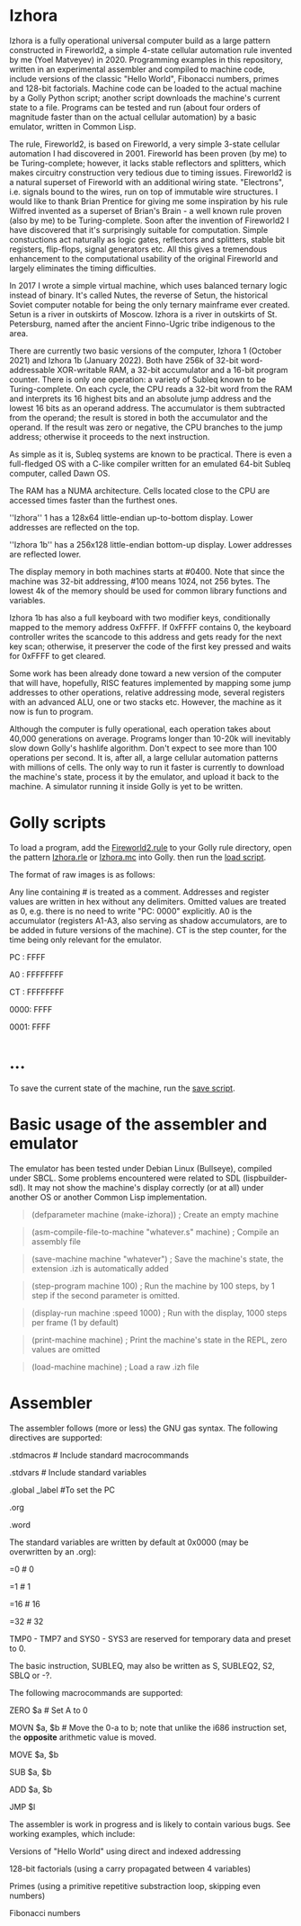 # Izhora
Izhora is a fully operational universal computer build as a large pattern constructed in Fireworld2, a simple 4-state cellular automation rule invented by me (Yoel Matveyev) in 2020. Programming examples in this repository, written in an experimental assembler and compiled to machine code, include versions of the classic "Hello World", Fibonacci numbers, primes and 128-bit factorials. Machine code can be loaded to the actual machine by a Golly Python script; another script downloads the machine's current state to a file. Programs can be tested and run (about four orders of magnitude faster than on the actual cellular automation) by a basic emulator, written in Common Lisp.

The rule, Fireworld2, is based on Fireworld, a very simple 3-state cellular automation I had discovered in 2001. Fireworld has been proven (by me) to be Turing-complete; however, it lacks stable reflectors and splitters, which makes circuitry construction very tedious due to timing issues. Fireworld2 is a natural superset of Fireworld with an additional wiring state. "Electrons", i.e. signals bound to the wires, run on top of immutable wire structures. I would like to thank Brian Prentice for giving me some inspiration by his rule Wilfred invented as a superset of Brian's Brain - a well known rule proven (also by me) to be Turing-complete. Soon after the invention of Fireworld2 I have discovered that it's surprisingly suitable for computation. Simple constuctions act naturally as logic gates, reflectors and splitters, stable bit registers, flip-flops, signal generators etc. All this gives a tremendous enhancement to the computational usability of the original Fireworld and largely eliminates the timing difficulties.

In 2017 I wrote a simple virtual machine, which uses balanced ternary logic instead of binary. It's called Nutes, the reverse of Setun, the historical Soviet computer notable for being the only ternary mainframe ever created. Setun is a river in outskirts of Moscow. Izhora is a river in outskirts of St. Petersburg, named after the ancient Finno-Ugric tribe indigenous to the area.

There are currently two basic versions of the computer, Izhora 1 (October 2021) and Izhora 1b (January 2022). Both have 256k of 32-bit word-addressable XOR-writable RAM, a 32-bit accumulator and a 16-bit program counter. There is only one operation: a variety of Subleq known to be Turing-complete. On each cycle, the CPU reads a 32-bit word from the RAM and interprets its 16 highest bits and an absolute jump address and the lowest 16 bits as an operand address. The accumulator is them subtracted from the operand; the result is stored in both the accumulator and the operand. If the result was zero or negative, the CPU branches to the jump address; otherwise it proceeds to the next instruction. 

As simple as it is, Subleq systems are known to be practical. There is even a full-fledged OS with a C-like compiler written for an emulated 64-bit Subleq computer, called Dawn OS.

The RAM has a NUMA architecture. Cells located close to the CPU are accessed times faster than the furthest ones. 

''Izhora'' 1 has a 128x64 little-endian up-to-bottom display. Lower addresses are reflected on the top. 

''Izhora 1b'' has a 256x128 little-endian bottom-up display. Lower addresses are reflected lower. 

The display memory in both machines starts at #0400. Note that since the machine was 32-bit addressing, #100 means 1024, not 256 bytes. The lowest 4k of the memory should be used for common library functions and variables.

Izhora 1b has also a full keyboard with two modifier keys, conditionally mapped to the memory address 0xFFFF. If 0xFFFF contains 0, the keyboard controller writes the scancode to this address and gets ready for the next key scan; otherwise, it preserver the code of the first key pressed and waits for 0xFFFF to get cleared.

Some work has been already done toward a new version of the computer that will have, hopefully, RISC features implemented by mapping some jump addresses to other operations, relative addressing mode, several registers with an advanced ALU, one or two stacks etc. However, the machine as it now is fun to program. 

Although the computer is fully operational, each operation takes about 40,000 generations on average. Programs longer than 10-20k will inevitably slow down Golly's hashlife algorithm. Don't expect to see more than 100 operations per second. It is, after all, a large cellular automation patterns with millions of cells. The only way to run it faster is currently to download the machine's state, process it by the emulator, and upload it back to the machine. A simulator running it inside Golly is yet to be written.

# Golly scripts

To load a program, add the [Fireworld2.rule](https://github.com/yoelmatveyev/Izhora/blob/main/Golly/Fireworld2.rule) to your Golly rule directory, open the pattern [Izhora.rle](https://github.com/yoelmatveyev/Izhora/blob/main/Golly/Izhora1.rle) or [Izhora.mc](https://github.com/yoelmatveyev/Izhora/blob/main/Golly/Izhora1.mc) into Golly. then run the [load script](https://github.com/yoelmatveyev/Izhora/blob/main/Golly/scripts/izhora_load.py).

The format of raw images is as follows:

Any line containing # is treated as a comment. Addresses and register values are written in hex without any delimiters. Omitted values are treated as 0, e.g. there is no need to write "PC: 0000" explicitly. A0 is the accumulator (registers A1-A3, also serving as shadow accumulators, are to be added in future versions of the machine). CT is the step counter, for the time being only relevant for the emulator.

PC : FFFF

A0 : FFFFFFFF

CT : FFFFFFFF

0000: FFFF

0001: FFFF

# ...

To save the current state of the machine, run the [save script](https://github.com/yoelmatveyev/Izhora/blob/main/Golly/scripts/izhora_save.py).

# Basic usage of the assembler and emulator

The emulator has been tested under Debian Linux (Bullseye), compiled under SBCL. Some problems encountered were related to SDL (lispbuilder-sdl). It may not show the machine's display correctly (or at all) under another OS or another Common Lisp implementation.

>(defparameter machine (make-izhora)) ; Create an empty machine 

>(asm-compile-file-to-machine "whatever.s" machine) ; Compile an assembly file

>(save-machine machine "whatever") ; Save the machine's state, the extension .izh is automatically added

>(step-program machine 100) ; Run the machine by 100 steps, by 1 step if the second parameter is omitted.

>(display-run machine :speed 1000) ; Run with the display, 1000 steps per frame (1 by default)

>(print-machine machine) ; Print the machine's state in the REPL, zero values are omitted

>(load-machine machine) ; Load a raw .izh file

# Assembler

The assembler follows (more or less) the GNU gas syntax. The following directives are supported:


.stdmacros # Include standard macrocommands

.stdvars # Include standard variables

.global _label #To set the PC 

.org

.word

The standard variables are written by default at 0x0000 (may be overwritten by an .org):

=0 # 0

=1 # 1

=16 # 16

=32 # 32

TMP0 - TMP7 and SYS0 - SYS3 are reserved for temporary data and preset to 0.

The basic instruction, SUBLEQ, may also be written as  S, SUBLEQ2, S2, SBLQ or -?.

The following macrocommands are supported:

ZERO $a # Set A to 0

MOVN $a, $b # Move the 0-a to b; note that unlike the i686 instruction set, the **opposite** arithmetic value is moved.

MOVE $a, $b

SUB $a, $b

ADD $a, $b

JMP $l

The assembler is work in progress and is likely to contain various bugs. See working examples, which include:

Versions of "Hello World" using direct and indexed addressing

128-bit factorials (using a carry propagated between 4 variables)

Primes (using a primitive repetitive substraction loop, skipping even numbers)

Fibonacci numbers
